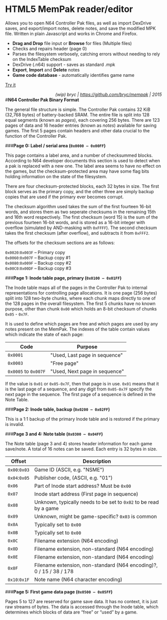# HTML5 MemPak reader/editor
Allows you to open N64 Controller Pak files, as well as import DexDrive saves, and export/import notes, delete notes, and save the modified MPK file. Written in plain Javascript and works in Chrome and Firefox.

* **Drag and Drop** file input or **Browse** for files (Multiple files)
* Checks and repairs header (page 0)
* Parses the filesystem verbosely, catching errors without needing to rely on the IndexTable checksum
* DexDrive (.n64) support - saves as standard .mpk
* **Export**, **Import** and **Delete** notes
* **Game code database** - automatically identifies game name

[Try it](https://cdn.rawgit.com/bryc/mempak/master/index.html)




*<div align=right>(wip) bryc | https://github.com/bryc/mempak | 2015</div>*
#**N64 Controller Pak Binary Format**

The general file structure is simple. The Controller Pak contains 32 KiB (32,768 bytes) of
battery-backed SRAM. The entire file is split into 128 equal segments
(known as *pages*), each covering 256 bytes.
There are 123 pages of data and 16 header entries (known as *notes*) available for saving games. The first 5 pages contain headers and other data crucial to the function of the Controller Pak.

###**Page 0: Label / serial area (`0x0000 – 0x00FF`)**

This page contains a label area, and a number of checksummed blocks. According to N64 developer documents
this section is used to detect when a pak is replaced with a new one. The label
area seems to have no effect on the games, but the checksum-protected area may
have some flag bits holding information on the state of the filesystem.

There are four checksum-protected blocks, each 32 bytes in size. The first
block serves as the primary copy, and the other three are simply backup copies
that are used if the primary ever becomes corrupt.

The checksum algorithm used takes the sum of the first fourteen 16-bit words, and stores them
as two seperate checksums in the remaining 15th and 16th word respectively.
The first checksum (word 15) is the sum of the previous fourteen 16-bit words, and is stored
as a 16-bit integer with overflow (simulated by AND-masking with `0xFFFF`).
The second checksum takes the first checksum (after overflow), and subtracts it from `0xFFF2`.

The offsets for the checksum sections are as follows:

`0x0020`:`0x003F` – Primary copy<br>
`0x0060`:`0x007F` – Backup copy #1<br>
`0x0080`:`0x009F` – Backup copy #2<br>
`0x00C0`:`0x00DF` – Backup copy #3

###**Page 1: Inode table page, primary (`0x0100 – 0x01FF`)**


The Inode table maps all of the pages in the Controller Pak to internal representations for controlling page allocations.
It is one page (256 bytes) split into 128 two-byte chunks, where each chunk maps directly to one of the 128 pages in the overall filesystem. The first 5 chunks have no known purpose, other than chunk `0x00` which holds an 8-bit checksum of chunks `0x05` - `0x7F`.

It is used to define which pages are free and which pages are used by any notes present on the MemPak. The indexes of the table contain values which indicate the state of each page:

Code    |  Purpose
--------|------------
`0x0001`  | "Used, Last page in sequence"
`0x0003`  | "Free page"
`0x0005` to `0x007F`  | "Used, Next page in sequence"

If the value is `0x01` or `0x05-0x7F`, then that page is in use. `0x01` means that it is the last page of a sequence, and any digit from `0x05-0x7F` specify the next page in the sequence. The first page of a sequence is defined in the Note Table.

###**Page 2: Inode table, backup (`0x0200 – 0x02FF`)**

This is a 1:1 backup of the primary Inode table and is restored if the primary is invalid.

###**Page 3 and 4: Note table (`0x0300 – 0x04FF`)**

The Note table (page 3 and 4) stores header information for each game save/note. A total of 16 notes can be saved. Each
entry is 32 bytes in size.

Offset        | Description
--------------|---------------------
`0x00`:`0x03` | Game ID (ASCII, e.g. "NSME")
`0x04`:`0x05` | Publisher code, (ASCII, e.g. "01")
`0x06`        | Part of Inode start address? Must be `0x00`
`0x07`        | Inode start address (First page in sequence)
`0x08`        | Unknown, typically needs to be set to `0x02` to be read by a game
`0x09`        | Unknown, might be game-specific? `0x03` is common
`0x0A`        | Typically set to `0x00`
`0x0B`        | Typically set to `0x00`
`0x0C`        | Filename extension (N64 encoding)
`0x0D`        | Filename extension, non-standard (N64 encoding)
`0x0E`        | Filename extension, non-standard (N64 encoding)
`0x0F`        | Filename extension, non-standard (N64 encoding)?, 0 / 15 / 38 / 178
`0x10`:`0x1F` | Note name (N64 character encoding)

###**Page 5: First game data page (`0x0500 – 0x05FF`)**

Pages 5 to 127 are reserved for game save data. It has no context, it is just raw streams of bytes. The data is
accessed through the Inode table, which determines which blocks of data are “free”
or “used” by a game.
